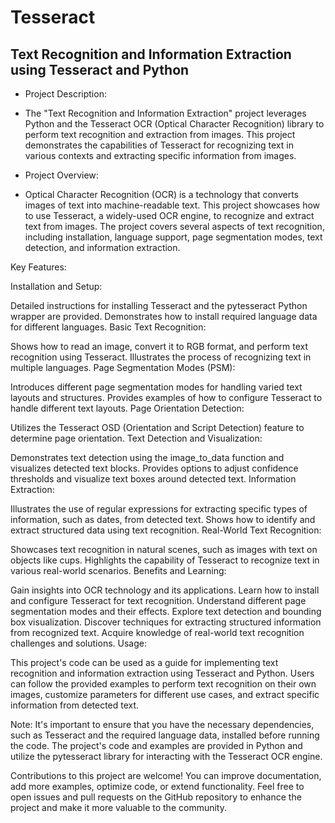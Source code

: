 # Tesseract
## Text Recognition and Information Extraction using Tesseract and Python
- Project Description:

 * The "Text Recognition and Information Extraction" project leverages Python and the Tesseract OCR (Optical Character Recognition) library to perform text recognition and extraction from images. This project demonstrates the capabilities of Tesseract for recognizing text in various contexts and extracting specific information from images.

- Project Overview:

 * Optical Character Recognition (OCR) is a technology that converts images of text into machine-readable text. This project showcases how to use Tesseract, a widely-used OCR engine, to recognize and extract text from images. The project covers several aspects of text recognition, including installation, language support, page segmentation modes, text detection, and information extraction.

Key Features:

Installation and Setup:

Detailed instructions for installing Tesseract and the pytesseract Python wrapper are provided.
Demonstrates how to install required language data for different languages.
Basic Text Recognition:

Shows how to read an image, convert it to RGB format, and perform text recognition using Tesseract.
Illustrates the process of recognizing text in multiple languages.
Page Segmentation Modes (PSM):

Introduces different page segmentation modes for handling varied text layouts and structures.
Provides examples of how to configure Tesseract to handle different text layouts.
Page Orientation Detection:

Utilizes the Tesseract OSD (Orientation and Script Detection) feature to determine page orientation.
Text Detection and Visualization:

Demonstrates text detection using the image_to_data function and visualizes detected text blocks.
Provides options to adjust confidence thresholds and visualize text boxes around detected text.
Information Extraction:

Illustrates the use of regular expressions for extracting specific types of information, such as dates, from detected text.
Shows how to identify and extract structured data using text recognition.
Real-World Text Recognition:

Showcases text recognition in natural scenes, such as images with text on objects like cups.
Highlights the capability of Tesseract to recognize text in various real-world scenarios.
Benefits and Learning:

Gain insights into OCR technology and its applications.
Learn how to install and configure Tesseract for text recognition.
Understand different page segmentation modes and their effects.
Explore text detection and bounding box visualization.
Discover techniques for extracting structured information from recognized text.
Acquire knowledge of real-world text recognition challenges and solutions.
Usage:

This project's code can be used as a guide for implementing text recognition and information extraction using Tesseract and Python. Users can follow the provided examples to perform text recognition on their own images, customize parameters for different use cases, and extract specific information from detected text.

Note:
It's important to ensure that you have the necessary dependencies, such as Tesseract and the required language data, installed before running the code. The project's code and examples are provided in Python and utilize the pytesseract library for interacting with the Tesseract OCR engine.

Contributions to this project are welcome! You can improve documentation, add more examples, optimize code, or extend functionality. Feel free to open issues and pull requests on the GitHub repository to enhance the project and make it more valuable to the community.
